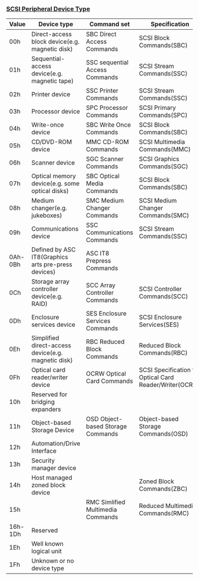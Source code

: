 ### [SCSI Peripheral Device Type](https://en.wikipedia.org/wiki/SCSI_Peripheral_Device_Type)

Value|Device type|Command set|Specification
---|---|---|---
00h|Direct-access block device(e.g. magnetic disk)|SBC Direct Access Commands|SCSI Block Commands(SBC)
01h|Sequential-access device(e.g. magnetic tape)|SSC sequential Access Commands|SCSI Stream Commands(SSC)
02h|Printer device|SSC Printer Commands|SCSI Stream Commands(SSC)
03h|Processor device|SPC Processor Commands|SCSI Primary Commands(SPC)
04h|Write-once device|SBC Write Once Commands|SCSI Block Commands(SBC)
05h|CD/DVD-ROM device|MMC CD-ROM Commands|SCSI Multimedia Commands(MMC)
06h|Scanner device|SGC Scanner Commands|SCSI Graphics Commands(SGC)
07h|Optical memory device(e.g. some optical disks)|SBC Optical Media Commands|SCSI Block Commands(SBC)
08h|Medium changer(e.g. jukeboxes)|SMC Medium Changer Commands|SCSI Medium Changer Commands(SMC)
09h|Communications device|SSC Communications Commands|SCSI Stream Commands(SSC)
0Ah-0Bh|Defined by ASC IT8(Graphics arts pre-press devices)|ASC IT8 Prepress Commands|
0Ch|Storage array controller device(e.g. RAID)|SCC Array Controller Commands|SCSI Controller Commands(SCC)
0Dh|Enclosure services device|SES Enclosure Services Commands|SCSI Enclosure Services(SES)
0Eh|Simplified direct-access device(e.g. magnetic disk)|RBC Reduced Block Commands|Reduced Block Commands(RBC)
0Fh|Optical card reader/writer device|OCRW Optical Card Commands|SCSI Specification for Optical Card Reader/Writer(OCRW)
10h|Reserved for bridging expanders||
11h|Object-based Storage Device|OSD Object-based Storage Commands|Object-based Storage Commands(OSD)
12h|Automation/Drive Interface||
13h|Security manager device||
14h|Host managed zoned block device||Zoned Block Commands(ZBC)
15h||RMC Simlified Multimedia Commands|Reduced Multimedia Commands(RMC)
16h-1Dh|Reserved||
1Eh|Well known logical unit||
1Fh|Unknown or no device type||